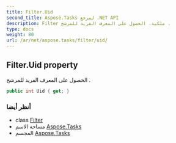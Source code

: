 ```yaml
---
title: Filter.Uid
second_title: Aspose.Tasks لمرجع .NET API
description: Filter ملكية. الحصول على المعرف الفريد للمرشح .
type: docs
weight: 80
url: /ar/net/aspose.tasks/filter/uid/
---
```

## Filter.Uid property

الحصول على المعرف الفريد للمرشح .

```csharp
public int Uid { get; }
```

### أنظر أيضا

* class [Filter](../)
* مساحة الاسم [Aspose.Tasks](../../filter/)
* المجسم [Aspose.Tasks](../../../)


